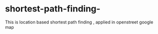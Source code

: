 # shortest-path-finding-
This is location based shortest path finding , applied in openstreet google map

